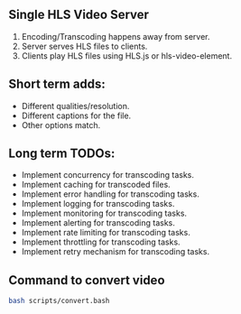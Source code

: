 ## Single HLS Video Server
1. Encoding/Transcoding happens away from server.
2. Server serves HLS files to clients.
3. Clients play HLS files using HLS.js or hls-video-element.

## Short term adds:
- Different qualities/resolution.
- Different captions for the file.
- Other options match.

## Long term TODOs:
- Implement concurrency for transcoding tasks.
- Implement caching for transcoded files.
- Implement error handling for transcoding tasks.
- Implement logging for transcoding tasks.
- Implement monitoring for transcoding tasks.
- Implement alerting for transcoding tasks.
- Implement rate limiting for transcoding tasks.
- Implement throttling for transcoding tasks.
- Implement retry mechanism for transcoding tasks.

## Command to convert video
```bash
bash scripts/convert.bash
```
